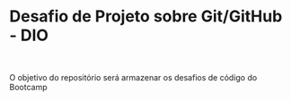 # Desafio de Projeto sobre Git/GitHub - DIO
<br>

O objetivo do repositório será armazenar os desafios de código do Bootcamp
